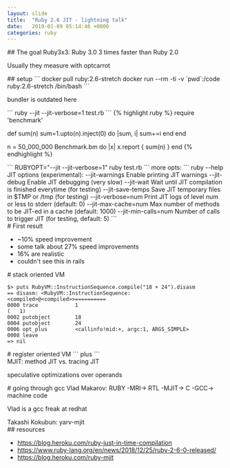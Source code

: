 ```yaml
---
layout: slide
title:  "Ruby 2.6 JIT - lightning talk"
date:   2019-01-09 05:14:46 +0000
categories: ruby
---
```


<section markdown="1">
## The goal
Ruby3x3: Ruby 3.0 3 times faster than Ruby 2.0

Usually they measure with optcarrot
</section>

<section markdown="1">
## setup
```
docker pull ruby:2.6-stretch
docker run --rm -ti  -v `pwd`:/code ruby:2.6-stretch /bin/bash
```

bundler is outdated here
</section>

<section markdown="1">
```
  ruby --jit --jit-verbose=1 test.rb
```
{% highlight ruby %}
require 'benchmark'

def sum(n)
  sum=1.upto(n).inject(0) do |sum, i|
    sum+=i
  end
end

n = 50_000_000
Benchmark.bm do |x|
  x.report { sum(n) }
end
{% endhighlight %}

</section>

<section markdown="1">
```
RUBYOPT="--jit --jit-verbose=1" ruby  test.rb
```
more opts:
```
ruby --help
JIT options (experimental):
  --jit-warnings      Enable printing JIT warnings
  --jit-debug         Enable JIT debugging (very slow)
  --jit-wait          Wait until JIT compilation is finished everytime (for testing)
  --jit-save-temps    Save JIT temporary files in $TMP or /tmp (for testing)
  --jit-verbose=num   Print JIT logs of level num or less to stderr (default: 0)
  --jit-max-cache=num Max number of methods to be JIT-ed in a cache (default: 1000)
  --jit-min-calls=num Number of calls to trigger JIT (for testing, default: 5)
```
</section>


<section markdown="1">
# First result

* ~10% speed improvement <fragment/>
* some talk about 27% speed improvements <fragment/>
* 16% are realistic <fragment/>
* couldn't see this in rails <fragment/>

</section>

<section markdown="1"> 
# stack oriented VM

```
$> puts RubyVM::InstructionSequence.compile("18 + 24").disasm
== disasm: <RubyVM::InstructionSequence:<compiled>@<compiled>>==========
0000 trace            1                                               (   1)
0002 putobject        18
0004 putobject        24
0006 opt_plus         <callinfo!mid:+, argc:1, ARGS_SIMPLE>
0008 leave
=> nil

```
</section>

<section markdown="1"> 
# register oriented VM
```
plus <operand 1 address> <operand 2 address> <result address>
```
</section>
<section markdown="1">
MJIT: method JIT vs. tracing JIT

speculative optimizations over operands
</section>

<section markdown="1">
# going through gcc
Vlad Makarov: RUBY -MRI-> RTL -MJIT-> C -GCC-> machine code

Vlad is a gcc freak at redhat
</section>

<section markdown="1">
Takashi Kokubun: yarv-mjit
</section>







<section markdown="1">
## resources

 * https://blog.heroku.com/ruby-just-in-time-compilation
 * https://www.ruby-lang.org/en/news/2018/12/25/ruby-2-6-0-released/
 * https://blog.heroku.com/ruby-mjit
</section>
